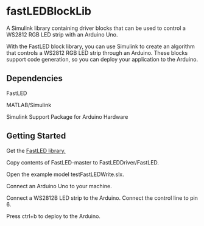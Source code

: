 # fastLEDBlockLib

A Simulink library containing driver blocks that can be used to control a WS2812 RGB LED strip with an Arduino Uno.

With the FastLED block library, you can use Simulink to create an algorithm that controls a WS2812 RGB LED strip through an Arduino. These blocks support code generation, so you can deploy your application to the Arduino.

## Dependencies

FastLED

MATLAB/Simulink

Simulink Support Package for Arduino Hardware

## Getting Started

Get the [FastLED library.](https://github.com/FastLED)

Copy contents of FastLED-master to FastLEDDriver/FastLED.

Open the example model testFastLEDWrite.slx.

Connect an Arduino Uno to your machine.

Connect a WS2812B LED strip to the Arduino. Connect the control line to pin 6.

Press ctrl+b to deploy to the Arduino.
